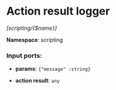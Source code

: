 # Action result logger

_[scripting/{$name}]_

__Namespace__: scripting

### Input ports:

* __params__: ` {"message" :string} `


* __action result__: ` any `

